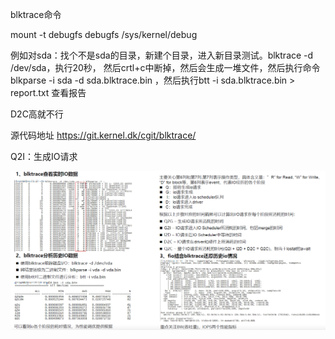 blktrace命令

mount -t debugfs debugfs /sys/kernel/debug 

例如对sda：找个不是sda的目录，新建个目录，进入新目录测试。blktrace -d /dev/sda，执行20秒， 然后crtl+c中断掉，然后会生成一堆文件，然后执行命令blkparse -i sda -d sda.blktrace.bin ，然后执行btt -i sda.blktrace.bin > report.txt  查看报告

D2C高就不行

源代码地址
https://git.kernel.dk/cgit/blktrace/

Q2I：生成IO请求

![](https://raw.githubusercontent.com/yinzhipeng123/Picture_Bed/main/202207200035475.png)